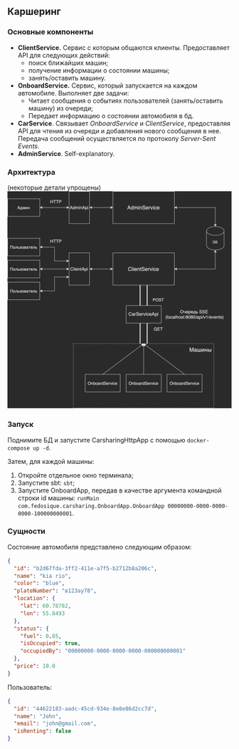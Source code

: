 ## Каршеринг

### Основные компоненты

- **ClientService.**
  Cервис с которым общаются клиенты. Предоставляет API для следующих действий:
    - поиск ближайших машин;
    - получение информации о состоянии машины;
    - занять/оставить машину.
- **OnboardService.**
  Cервис, который запускается на каждом автомобиле. Выполняет две задачи:
    - Читает сообщения о событиях пользователей (занять/оставить машину) из очереди;
    - Передает информацию о состоянии автомобиля в бд.
- **CarService**. Связывает _OnboardService_ и _ClientService_, предоставляя API для чтения из очереди и добавления
  нового сообщения в нее. Передача сообщений осуществляется по протоколу _Server-Sent Events_.
- **AdminService**. Self-explanatory.

### Архитектура
(некоторые детали упрощены)
![picture](./images/scheme-dark.png)

### Запуск
Поднимите БД и запустите CarsharingHttpApp с помощью `docker-compose up -d`.

Затем, для каждой машины:
1. Откройте отдельное окно терминала;
2. Запустите sbt: `sbt`;
3. Запустите OnboardApp, передав в качестве аргумента командной строки id машины:
   `runMain com.fedosique.carsharing.OnboardApp.OnboardApp 00000000-0000-0000-0000-100000000001`.

### Сущности
Состояние автомобиля представлено следующим образом:
```json
{
  "id": "b2d67fda-3ff2-411e-a7f5-b2712b8a206c",
  "name": "kia rio",
  "color": "blue",
  "plateNumber": "в123ау78",
  "location": {
    "lat": 60.78782,
    "lon": 55.8493
  },
  "status": {
    "fuel": 0.85,
    "isOccupied": true,
    "occupiedBy": "00000000-0000-0000-0000-000000000001"
  },
  "price": 10.0
}
```
Пользователь:
```json
{
  "id": "44622183-aadc-45cd-934e-8e8e86d2cc7d",
  "name": "John",
  "email": "john@gmail.com",
  "isRenting": false
}
```